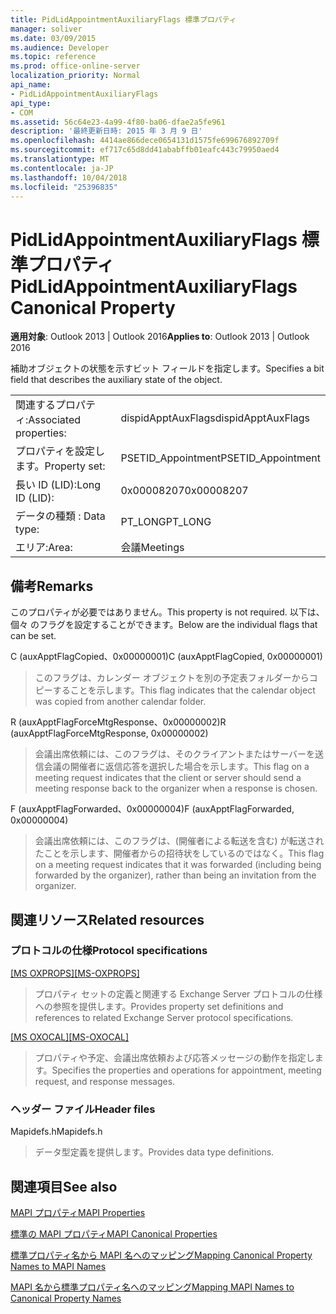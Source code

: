 ```yaml
---
title: PidLidAppointmentAuxiliaryFlags 標準プロパティ
manager: soliver
ms.date: 03/09/2015
ms.audience: Developer
ms.topic: reference
ms.prod: office-online-server
localization_priority: Normal
api_name:
- PidLidAppointmentAuxiliaryFlags
api_type:
- COM
ms.assetid: 56c64e23-4a99-4f80-ba06-dfae2a5fe961
description: '最終更新日時: 2015 年 3 月 9 日'
ms.openlocfilehash: 4414ae866dece0654131d1575fe699676892709f
ms.sourcegitcommit: ef717c65d8dd41ababffb01eafc443c79950aed4
ms.translationtype: MT
ms.contentlocale: ja-JP
ms.lasthandoff: 10/04/2018
ms.locfileid: "25396835"
---
```

# <a name="pidlidappointmentauxiliaryflags-canonical-property"></a><span data-ttu-id="4371a-103">PidLidAppointmentAuxiliaryFlags 標準プロパティ</span><span class="sxs-lookup"><span data-stu-id="4371a-103">PidLidAppointmentAuxiliaryFlags Canonical Property</span></span>

  
  
<span data-ttu-id="4371a-104">**適用対象**: Outlook 2013 | Outlook 2016</span><span class="sxs-lookup"><span data-stu-id="4371a-104">**Applies to**: Outlook 2013 | Outlook 2016</span></span> 
  
<span data-ttu-id="4371a-105">補助オブジェクトの状態を示すビット フィールドを指定します。</span><span class="sxs-lookup"><span data-stu-id="4371a-105">Specifies a bit field that describes the auxiliary state of the object.</span></span>
  
|||
|:-----|:-----|
|<span data-ttu-id="4371a-106">関連するプロパティ:</span><span class="sxs-lookup"><span data-stu-id="4371a-106">Associated properties:</span></span>  <br/> |<span data-ttu-id="4371a-107">dispidApptAuxFlags</span><span class="sxs-lookup"><span data-stu-id="4371a-107">dispidApptAuxFlags</span></span>  <br/> |
|<span data-ttu-id="4371a-108">プロパティを設定します。</span><span class="sxs-lookup"><span data-stu-id="4371a-108">Property set:</span></span>  <br/> |<span data-ttu-id="4371a-109">PSETID_Appointment</span><span class="sxs-lookup"><span data-stu-id="4371a-109">PSETID_Appointment</span></span>  <br/> |
|<span data-ttu-id="4371a-110">長い ID (LID):</span><span class="sxs-lookup"><span data-stu-id="4371a-110">Long ID (LID):</span></span>  <br/> |<span data-ttu-id="4371a-111">0x00008207</span><span class="sxs-lookup"><span data-stu-id="4371a-111">0x00008207</span></span>  <br/> |
|<span data-ttu-id="4371a-112">データの種類 : </span><span class="sxs-lookup"><span data-stu-id="4371a-112">Data type:</span></span>  <br/> |<span data-ttu-id="4371a-113">PT_LONG</span><span class="sxs-lookup"><span data-stu-id="4371a-113">PT_LONG</span></span>  <br/> |
|<span data-ttu-id="4371a-114">エリア:</span><span class="sxs-lookup"><span data-stu-id="4371a-114">Area:</span></span>  <br/> |<span data-ttu-id="4371a-115">会議</span><span class="sxs-lookup"><span data-stu-id="4371a-115">Meetings</span></span>  <br/> |
   
## <a name="remarks"></a><span data-ttu-id="4371a-116">備考</span><span class="sxs-lookup"><span data-stu-id="4371a-116">Remarks</span></span>

<span data-ttu-id="4371a-117">このプロパティが必要ではありません。</span><span class="sxs-lookup"><span data-stu-id="4371a-117">This property is not required.</span></span> <span data-ttu-id="4371a-118">以下は、個々 のフラグを設定することができます。</span><span class="sxs-lookup"><span data-stu-id="4371a-118">Below are the individual flags that can be set.</span></span>
  
<span data-ttu-id="4371a-119">C (auxApptFlagCopied、0x00000001)</span><span class="sxs-lookup"><span data-stu-id="4371a-119">C (auxApptFlagCopied, 0x00000001)</span></span>
  
> <span data-ttu-id="4371a-120">このフラグは、カレンダー オブジェクトを別の予定表フォルダーからコピーすることを示します。</span><span class="sxs-lookup"><span data-stu-id="4371a-120">This flag indicates that the calendar object was copied from another calendar folder.</span></span>
    
<span data-ttu-id="4371a-121">R (auxApptFlagForceMtgResponse、0x00000002)</span><span class="sxs-lookup"><span data-stu-id="4371a-121">R (auxApptFlagForceMtgResponse, 0x00000002)</span></span>
  
> <span data-ttu-id="4371a-122">会議出席依頼には、このフラグは、そのクライアントまたはサーバーを送信会議の開催者に返信応答を選択した場合を示します。</span><span class="sxs-lookup"><span data-stu-id="4371a-122">This flag on a meeting request indicates that the client or server should send a meeting response back to the organizer when a response is chosen.</span></span>
    
<span data-ttu-id="4371a-123">F (auxApptFlagForwarded、0x00000004)</span><span class="sxs-lookup"><span data-stu-id="4371a-123">F (auxApptFlagForwarded, 0x00000004)</span></span>
  
> <span data-ttu-id="4371a-124">会議出席依頼には、このフラグは、(開催者による転送を含む) が転送されたことを示します、開催者からの招待状をしているのではなく。</span><span class="sxs-lookup"><span data-stu-id="4371a-124">This flag on a meeting request indicates that it was forwarded (including being forwarded by the organizer), rather than being an invitation from the organizer.</span></span>
    
## <a name="related-resources"></a><span data-ttu-id="4371a-125">関連リソース</span><span class="sxs-lookup"><span data-stu-id="4371a-125">Related resources</span></span>

### <a name="protocol-specifications"></a><span data-ttu-id="4371a-126">プロトコルの仕様</span><span class="sxs-lookup"><span data-stu-id="4371a-126">Protocol specifications</span></span>

<span data-ttu-id="4371a-127">[[MS OXPROPS]](https://msdn.microsoft.com/library/f6ab1613-aefe-447d-a49c-18217230b148%28Office.15%29.aspx)</span><span class="sxs-lookup"><span data-stu-id="4371a-127">[[MS-OXPROPS]](https://msdn.microsoft.com/library/f6ab1613-aefe-447d-a49c-18217230b148%28Office.15%29.aspx)</span></span>
  
> <span data-ttu-id="4371a-128">プロパティ セットの定義と関連する Exchange Server プロトコルの仕様への参照を提供します。</span><span class="sxs-lookup"><span data-stu-id="4371a-128">Provides property set definitions and references to related Exchange Server protocol specifications.</span></span>
    
<span data-ttu-id="4371a-129">[[MS OXOCAL]](https://msdn.microsoft.com/library/09861fde-c8e4-4028-9346-e7c214cfdba1%28Office.15%29.aspx)</span><span class="sxs-lookup"><span data-stu-id="4371a-129">[[MS-OXOCAL]](https://msdn.microsoft.com/library/09861fde-c8e4-4028-9346-e7c214cfdba1%28Office.15%29.aspx)</span></span>
  
> <span data-ttu-id="4371a-130">プロパティや予定、会議出席依頼および応答メッセージの動作を指定します。</span><span class="sxs-lookup"><span data-stu-id="4371a-130">Specifies the properties and operations for appointment, meeting request, and response messages.</span></span>
    
### <a name="header-files"></a><span data-ttu-id="4371a-131">ヘッダー ファイル</span><span class="sxs-lookup"><span data-stu-id="4371a-131">Header files</span></span>

<span data-ttu-id="4371a-132">Mapidefs.h</span><span class="sxs-lookup"><span data-stu-id="4371a-132">Mapidefs.h</span></span>
  
> <span data-ttu-id="4371a-133">データ型定義を提供します。</span><span class="sxs-lookup"><span data-stu-id="4371a-133">Provides data type definitions.</span></span>
    
## <a name="see-also"></a><span data-ttu-id="4371a-134">関連項目</span><span class="sxs-lookup"><span data-stu-id="4371a-134">See also</span></span>



[<span data-ttu-id="4371a-135">MAPI プロパティ</span><span class="sxs-lookup"><span data-stu-id="4371a-135">MAPI Properties</span></span>](mapi-properties.md)
  
[<span data-ttu-id="4371a-136">標準の MAPI プロパティ</span><span class="sxs-lookup"><span data-stu-id="4371a-136">MAPI Canonical Properties</span></span>](mapi-canonical-properties.md)
  
[<span data-ttu-id="4371a-137">標準プロパティ名から MAPI 名へのマッピング</span><span class="sxs-lookup"><span data-stu-id="4371a-137">Mapping Canonical Property Names to MAPI Names</span></span>](mapping-canonical-property-names-to-mapi-names.md)
  
[<span data-ttu-id="4371a-138">MAPI 名から標準プロパティ名へのマッピング</span><span class="sxs-lookup"><span data-stu-id="4371a-138">Mapping MAPI Names to Canonical Property Names</span></span>](mapping-mapi-names-to-canonical-property-names.md)

